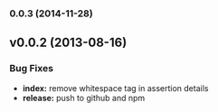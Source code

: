 <a name="0.0.3"></a>
### 0.0.3 (2014-11-28)


## v0.0.2 (2013-08-16)

### Bug Fixes

* **index:** remove whitespace tag in assertion details
* **release:** push to github and npm
